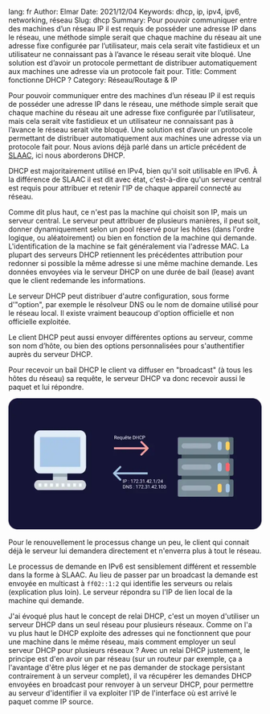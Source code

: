 lang: fr
Author: Elmar
Date: 2021/12/04
Keywords: dhcp, ip, ipv4, ipv6, networking, réseau
Slug: dhcp
Summary: Pour pouvoir communiquer entre des machines d’un réseau IP il est requis de posséder une adresse IP dans le réseau, une méthode simple serait que chaque machine du réseau ait une adresse fixe configurée par l’utilisateur, mais cela serait vite fastidieux et un utilisateur ne connaissant pas à l’avance le réseau serait vite bloqué. Une solution est d’avoir un protocole permettant de distribuer automatiquement aux machines une adresse via un protocole fait pour.
Title: Comment fonctionne DHCP ?
Category: Réseau/Routage & IP

Pour pouvoir communiquer entre des machines d’un réseau IP il est requis de posséder une adresse IP dans le réseau, une méthode simple serait que chaque machine du réseau ait une adresse fixe configurée par l’utilisateur, mais cela serait vite fastidieux et un utilisateur ne  connaissant pas à l’avance le réseau serait vite bloqué. Une solution est d’avoir un protocole permettant de distribuer automatiquement aux machines une adresse via un protocole fait pour. Nous avions déjà parlé dans un article précédent de [SLAAC](https://ilearned.eu/slaac.html), ici nous aborderons DHCP.

DHCP est majoritairement utilisé en IPv4, bien qu'il soit utilisable en IPv6. À la différence de SLAAC il est dit avec état, c'est-à-dire qu'un serveur central est requis pour attribuer et retenir l'IP de chaque appareil connecté au réseau.

Comme dit plus haut, ce n'est pas la machine qui choisit son IP, mais un serveur central. Le serveur peut attribuer de plusieurs manières, il peut soit, donner dynamiquement selon un pool réservé pour les hôtes (dans l'ordre logique, ou aléatoirement) ou bien en fonction de la machine qui demande. L'identification de la machine se fait généralement via l'adresse MAC. La plupart des serveurs DHCP retiennent les précédentes attribution pour redonner si possible la même adresse si une même machine demande. Les données envoyées via le serveur DHCP on une durée de bail (lease) avant que le client redemande les informations.

Le serveur DHCP peut distribuer d'autre configuration, sous forme d'"option", par exemple le résolveur DNS ou le nom de domaine utilisé pour le réseau local. Il existe vraiment beaucoup d'option officielle et non officielle exploitée.

Le client DHCP peut aussi envoyer différentes options au serveur, comme son nom d’hôte, ou bien des options personnalisées pour s'authentifier auprès du serveur DHCP.

Pour recevoir un bail DHCP le client va diffuser en "broadcast" (à tous les hôtes du réseau) sa requête, le serveur DHCP va donc recevoir aussi le paquet et lui répondre.

![Le client demande une IP, et le serveur lui en envoie une.](/static/img/dhcp/dhcp.webp)

Pour le renouvellement le processus change un peu, le client qui connait déjà le serveur lui demandera directement et n'enverra plus à tout le réseau.

Le processus de demande en IPv6 est sensiblement différent et ressemble dans la forme à SLAAC. Au lieu de passer par un broadcast la demande est envoyée en multicast à `ff02::1:2` qui identifie les serveurs ou relais (explication plus loin). Le serveur répondra su l'IP de lien local de la machine qui demande.

J'ai évoqué plus haut le concept de relai DHCP, c'est un moyen d'utiliser un serveur DHCP dans un seul réseau pour plusieurs réseaux. Comme on l'a vu plus haut le DHCP exploite des adresses qui ne fonctionnent que pour une machine dans le même réseau, mais comment employer un seul serveur DHCP pour plusieurs réseaux ? Avec un relai DHCP justement, le principe est d'en avoir un par réseau (sur un routeur par exemple, ça a l'avantage d'être plus léger et ne pas demander de stockage persistant contrairement à un serveur complet), il va récupérer les demandes DHCP envoyées en broadcast pour renvoyer à un serveur DHCP, pour permettre au serveur d'identifier il va exploiter l'IP de l'interface où est arrivé le paquet comme IP source.
